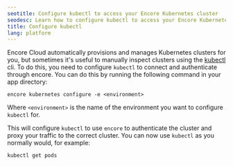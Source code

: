 ```yaml
---
seotitle: Configure kubectl to access your Encore Kubernetes cluster
seodesc: Learn how to configure kubectl to access your Encore Kubernetes cluster.
title: Configure kubectl
lang: platform
---
```


Encore Cloud automatically provisions and manages Kubernetes clusters for you, but sometimes it's useful to manually inspect
clusters using the [kubectl](https://kubernetes.io/docs/reference/kubectl/) cli. To do this, you need to configure `kubectl` to connect and authenticate through
encore. You can do this by running the following command in your app directory:

```shell
encore kubernetes configure -e <environment>
```

Where `<environment>` is the name of the environment you want to configure `kubectl` for.

This will configure `kubectl` to use `encore` to authenticate the cluster and proxy your traffic to the correct 
cluster. You can now use `kubectl` as you normally would, for example:

```shell
kubectl get pods
```
